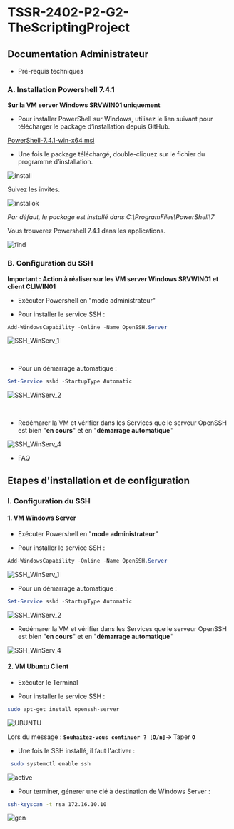 # TSSR-2402-P2-G2-TheScriptingProject

## Documentation Administrateur

- Pré-requis techniques

### A. Installation Powershell 7.4.1

**Sur la VM server Windows SRVWIN01 uniquement**

- Pour installer PowerShell sur Windows, utilisez le lien suivant pour télécharger le package d’installation depuis GitHub.

[PowerShell-7.4.1-win-x64.msi](https://github.com/PowerShell/PowerShell/releases/download/v7.4.1/PowerShell-7.4.1-win-x64.msi)

- Une fois le package téléchargé, double-cliquez sur le fichier du programme d’installation.

![install](https://github.com/WildCodeSchool/TSSR-2402-P2-G2-TheScriptingProject/blob/Dev/Ressources/Image_Greg/install2.PNG?raw=true)

Suivez les invites.

![installok](https://github.com/WildCodeSchool/TSSR-2402-P2-G2-TheScriptingProject/blob/Dev/Ressources/Image_Greg/install.PNG?raw=true)

_Par défaut, le package est installé dans C:\ProgramFiles\PowerShell\7_

Vous trouverez Powershell 7.4.1 dans les applications.

![find](https://github.com/WildCodeSchool/TSSR-2402-P2-G2-TheScriptingProject/blob/Dev/Ressources/Image_Greg/find.PNG?raw=true)

### B. Configuration du SSH

**Important : Action à réaliser sur les VM server Windows SRVWIN01 et client CLIWIN01**

- Exécuter Powershell en "mode administrateur"

- Pour installer le service SSH :
```powershell
Add-WindowsCapability -Online -Name OpenSSH.Server
```
  
![SSH_WinServ_1](https://raw.githubusercontent.com/WildCodeSchool/TSSR-2402-P1-G1-SecurisationDeMotDePasse/main/Images/SSH%20WinServ/SSH_WinServ_1.jpg)

<br>

- Pour un démarrage automatique :

```powershell 
Set-Service sshd -StartupType Automatic
```

![SSH_WinServ_2](https://raw.githubusercontent.com/WildCodeSchool/TSSR-2402-P1-G1-SecurisationDeMotDePasse/main/Images/SSH%20WinServ/SSH_WinServ_2.jpg)

<br>

- Redémarer la VM et vérifier dans les Services que le serveur OpenSSH est bien "**en cours**" et en "**démarrage automatique**"

![SSH_WinServ_4](https://raw.githubusercontent.com/WildCodeSchool/TSSR-2402-P1-G1-SecurisationDeMotDePasse/main/Images/SSH%20WinServ/SSH_WinServ_4.jpg)








- FAQ


## Etapes d'installation et de configuration

### I. Configuration du SSH

#### 1. VM Windows Server
- Exécuter Powershell en "**mode administrateur**"

- Pour installer le service SSH :
```powershell
Add-WindowsCapability -Online -Name OpenSSH.Server
```
  
![SSH_WinServ_1](https://raw.githubusercontent.com/WildCodeSchool/TSSR-2402-P1-G1-SecurisationDeMotDePasse/main/Images/SSH%20WinServ/SSH_WinServ_1.jpg)



- Pour un démarrage automatique :

```powershell 
Set-Service sshd -StartupType Automatic
```

![SSH_WinServ_2](https://raw.githubusercontent.com/WildCodeSchool/TSSR-2402-P1-G1-SecurisationDeMotDePasse/main/Images/SSH%20WinServ/SSH_WinServ_2.jpg)



- Redémarer la VM et vérifier dans les Services que le serveur OpenSSH est bien "**en cours**" et en "**démarrage automatique**"

![SSH_WinServ_4](https://raw.githubusercontent.com/WildCodeSchool/TSSR-2402-P1-G1-SecurisationDeMotDePasse/main/Images/SSH%20WinServ/SSH_WinServ_4.jpg)




#### 2. VM Ubuntu Client

- Exécuter le Terminal

- Pour installer le service SSH :
```bash
sudo apt-get install openssh-server
```

![UBUNTU](https://raw.githubusercontent.com/WildCodeSchool/TSSR-2402-P1-G1-SecurisationDeMotDePasse/main/Images/Images%20Greg/install%20ssh%20Ubuntu%201.PNG)

Lors du message : **`Souhaitez-vous continuer ? [O/n]`**-> Taper **`O`**


- Une fois le SSH installé, il faut l'activer :
```bash
 sudo systemctl enable ssh
```

![active](https://raw.githubusercontent.com/WildCodeSchool/TSSR-2402-P1-G1-SecurisationDeMotDePasse/main/Images/Images%20Greg/activation%20ssh%20ubuntu.PNG)



- Pour terminer, génerer une clé à destination de Windows Server :  
```bash
ssh-keyscan -t rsa 172.16.10.10
```

![gen](https://raw.githubusercontent.com/WildCodeSchool/TSSR-2402-P1-G1-SecurisationDeMotDePasse/main/Images/Images%20Greg/generer%20cl%C3%A9%20ubuntu.PNG)


